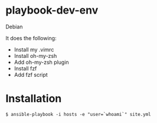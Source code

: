 # playbook-dev-env

Debian

It does the following:

* Install my .vimrc
* Install oh-my-zsh
* Add oh-my-zsh plugin
* Install fzf
* Add fzf script

# Installation
```
$ ansible-playbook -i hosts -e "user=`whoami`" site.yml
```
